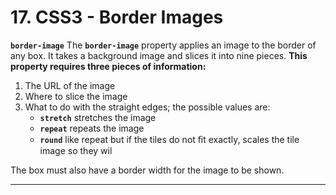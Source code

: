 # 17. CSS3 - Border Images

**`border-image`**
The **`border-image`** property applies an image to the border of any box. It takes a background image and slices it into nine pieces.
**This property requires three pieces of information:**
1. The URL of the image
2. Where to slice the image
3. What to do with the straight edges; the possible values are:
	- **`stretch`** stretches the image
	- **`repeat`** repeats the image
	- **`round`** like repeat but if the tiles do not ﬁt exactly, scales the tile image so they wil

The box must also have a border width for the image to be shown.

---
